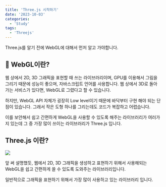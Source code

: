```yaml
---
title: 'Three.js 시작하기'
date: '2023-10-03'
categories:
  - 'Study'
tags:
  - 'Threejs'
---
```


Three.js를 알기 전에 WebGL에 대해서 먼저 알고 가야합니다.

## 🎨 WebGL이란?

웹 상에서 2D, 3D 그래픽을 표현할 때 쓰는 라이브러리이며, GPU를 이용해서 그림을 그리기 때문에 성능이 좋으며, 자바스크립트 언어를 사용합니다. 웹 상에서 3D로 돌아가는 서비스가 있다면, WebGL로 그렸다고 할 수 있습니다.

하지만, WebGL API 자체가 굉장히 Low level이기 때문에 바닥부터 구현 해야 되는 단점이 있습니다. 그래서 작은 도형 하나를 그리는데도 코드가 복잡하고 어렵습니다.

이를 보안해서 쉽고 간편하게 WebGL을 사용할 수 있도록 해주는 라이브러리가 여러가지 있는데 그 중 가장 많이 쓰이는 라이브러리가 Three.js 입니다.

## Three.js 이란?

![](https://velog.velcdn.com/images/gusdh2/post/97e579d8-a6b0-44c9-a399-8137e4ba9cab/image.png)

앞 써 설명했듯, 웹에서 2D, 3D 그래픽을 생성하고 표현하기 위해서 사용해되는 WebGL을 쉽고 간편하게 쓸 수 있도록 도와주는 라이브러리입니다.

일반적으로 그래픽을 표현하기 위해서 가장 많이 사용하고 있는 라이브러리 입니다.
